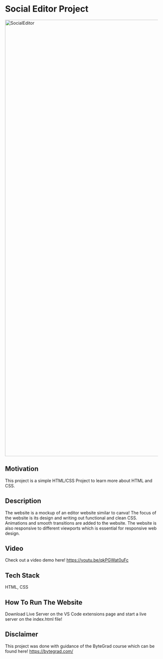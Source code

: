 # Social Editor Project

<img width="1440" alt="SocialEditor" src="https://github.com/nartcire/Social-Editor/assets/67806241/dabd42a9-a876-4a57-ab2f-7024fca85bb3">

## Motivation

This project is a simple HTML/CSS Project to learn more about HTML and CSS. 

## Description

The website is a mockup of an editor website similar to canva! The focus of the website is its design and writing out functional and clean CSS. Animations and smooth transitions
are added to the website. The website is also responsive to different viewports which is essential for responsive web design.

## Video

Check out a video demo here! https://youtu.be/qkPGWat0uFc

## Tech Stack

HTML, CSS

## How To Run The Website

Download Live Server on the VS Code extensions page and start a live server on the index.html file!

## Disclaimer

This project was done with guidance of the ByteGrad course which can be found here! https://bytegrad.com/
